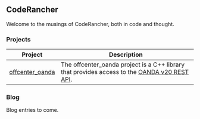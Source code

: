 ## CodeRancher

Welcome to the musings of CodeRancher, both in code and thought.

### Projects

| Project | Description |
| ------- | ----------- |
| [offcenter_oanda](https://github.com/CodeRancher/offcenter_oanda) | The offcenter_oanda project is a C++ library that provides access to the [OANDA v20 REST API](https://developer.oanda.com/rest-live-v20/introduction/). |

### Blog

Blog entries to come.

